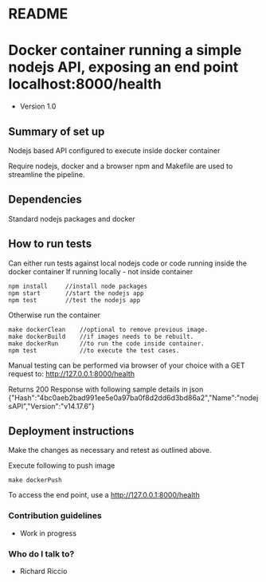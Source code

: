 # README #

# Docker container running a simple nodejs API, exposing an end point localhost:8000/health
* Version 1.0

## Summary of set up
Nodejs based API configured to execute inside docker container

Require nodejs, docker and a browser
npm and Makefile are used to streamline the pipeline.

## Dependencies
Standard nodejs packages and docker

## How to run tests
Can either run tests against local nodejs code or code running inside the docker container
If running locally  - not inside container
```
npm install     //install node packages
npm start       //start the nodejs app
npm test        //test the nodejs app
```
Otherwise run the container
```
make dockerClean    //optional to remove previous image.
make dockerBuild    //if images needs to be rebuilt.
make dockerRun      //to run the code inside container.
npm test            //to execute the test cases.
```


Manual testing can be performed via browser of your choice with a GET request to:
http://127.0.0.1:8000/health

Returns 200 Response with following sample details in json
{"Hash":"4bc0aeb2bad991ee5e0a97ba0f8d2dd6d3bd86a2","Name":"nodejsAPI","Version":"v14.17.6"}


## Deployment instructions

Make the changes as necessary and retest as outlined above.

Execute following to push image
```
make dockerPush
```
To access the end point, use a 
 http://127.0.0.1:8000/health   

### Contribution guidelines ###

* Work in progress

### Who do I talk to? ###

* Richard Riccio